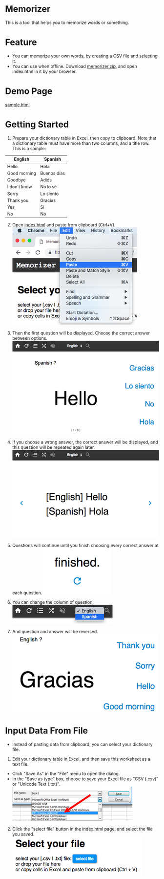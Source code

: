 # Memorizer
This is a tool that helps you to memorize words or something.

# Feature

* You can memorize your own words, by creating a CSV file and selecting it.
* You can use when offline. Download <a href="memorizer.zip" download="memorizer.zip">memorizer.zip</a>, and open index.html in it by your browser.

# Demo Page

<a target="_blank" href="https://mochihashi.github.io/memorizer/sample.html">sample.html</a>

# Getting Started

1. Prepare your dictionary table in Excel, then copy to clipboard. Note that a dictionary table must have more than two columns, and a title row. This is a sample:

| English | Spanish |
| ---- | ---- |
| Hello | Hola |
| Good morning | Buenos días |
| Goodbye | Adiós |
| I don't know | No lo sé |
| Sorry | Lo siento |
| Thank you | Gracias |
| Yes | Si |
| No | No |

2. Open <a target="_blank" href="https://mochihashi.github.io/memorizer/">index.html</a> and paste from clipboard (Ctrl+V).
	<kbd><img src="https://raw.githubusercontent.com/mochihashi/memorizer/master/images/paste.png"></kbd>

3. Then the first question will be displayed. Choose the correct answer between options.
	<kbd><img src="https://raw.githubusercontent.com/mochihashi/memorizer/master/images/question.png"></kbd>

4. If you choose a wrong answer, the correct answer will be displayed, and this question will be repeated again later.
	<kbd><img src="https://raw.githubusercontent.com/mochihashi/memorizer/master/images/answer.png"></kbd>

5. Questions will continue until you finish choosing every correct answer at each question.
	<kbd><img src="https://raw.githubusercontent.com/mochihashi/memorizer/master/images/finished.png"></kbd>

6. You can change the column of question,
	<kbd><img src="https://raw.githubusercontent.com/mochihashi/memorizer/master/images/reverse.png"></kbd>

7. And question and answer will be reversed.
	<kbd><img src="https://raw.githubusercontent.com/mochihashi/memorizer/master/images/question2.png"></kbd>

# Input Data From File

* Instead of pasting data from clipboard, you can select your dictionary file.

1. Edit your dictionary table in Excel, and then save this worksheet as a text file.
  * Click "Save As" in the "File" menu to open the dialog.
  * In the "Save as type" box, choose to save your Excel file as "CSV (.csv)" or "Unicode Text (.txt)".
	<kbd><img src="https://raw.githubusercontent.com/mochihashi/memorizer/master/images/save-as-csv.png"></kbd>

2. Click the "select file" button in the index.html page, and select the file you saved.
	<kbd><img src="https://raw.githubusercontent.com/mochihashi/memorizer/master/images/select-file.png"></kbd>
